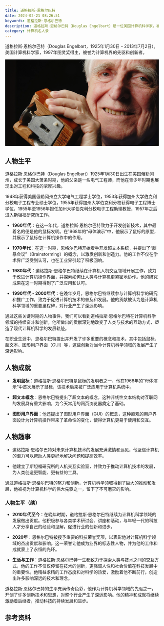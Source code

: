 ```yaml
---
title: 道格拉斯·恩格尔巴特
date: 2024-02-21 08:26:51
keywords: 道格拉斯·恩格尔巴特
description: 道格拉斯·恩格尔巴特（Douglas Engelbart）是一位美国计算机科学家，被誉为计算机界的先驱和创新者。
category: 计算机名人录
---
```


道格拉斯·恩格尔巴特（Douglas Engelbart，1925年1月30日 - 2013年7月2日），美国计算机科学家，1997年图灵奖得主，被誉为计算机界的先驱和创新者。

![image-20240221190505786](20240221-douglas-engelbart/image-20240221190505786.png)

## 人物生平

道格拉斯·恩格尔巴特（Douglas Engelbart）1925年1月30日出生在美国俄勒冈州，成长于美国大萧条时期，他的父亲是一名电气工程师，而他在青少年时期也展现出对工程和科技的浓厚兴趣。

1948年获得美国俄勒冈州立大学电气工程学士学位，1953年获得加州大学伯克利分校电子工程专业硕士学位，1955年获得加州大学伯克利分校获得电子工程博士学位，1955年至1956年担任加州大学伯克利分校电子工程助理教授，1957年之后进入斯坦福研究所工作。



- **1960年代**：在这一年代，道格拉斯·恩格尔巴特致力于开发创新技术，其中最着名的便是他的鼠标发明。在1968年的“母体演示”中，他展示了鼠标的原型，并展示了鼠标在计算机操作中的作用。

- **1970年代**：在这一时期，恩格尔巴特开始着手开发超文本系统，并提出了“脑暴会议”（Brainstorming）的概念，以激发创新和创造力。他的工作不仅在学术界广泛受到认可，也在工业界引起了积极回响。

- **1980年代**：道格拉斯·恩格尔巴特继续在计算机人机交互领域开展工作，致力于改进计算机操作界面，并探索如何让人类与计算机更紧密地协作。他的研究成果在这一时期得到了广泛应用和认可。

- **1990年代 - 2000年代**：在晚年岁月，恩格尔巴特继续参与计算机科学的研究和推广工作，致力于促进计算机技术的普及和发展。他的贡献被认为是计算机科学领域的重要里程碑，对行业产生了深远影响。

通过这些关键时期的人物事件，我们可以看到道格拉斯·恩格尔巴特在计算机科学领域的持续奋斗和创新，他所做出的贡献深刻地改变了人类与技术的互动方式，塑造了现代计算机科学的发展轨迹。



在职业生涯中，恩格尔巴特提出并开发了许多重要的概念和技术，其中包括鼠标、超文本、图形用户界面（GUI）等，这些创新对当今计算机科学领域的发展产生了深远影响。

## 人物成就
- **发明鼠标**：道格拉斯·恩格尔巴特是鼠标的发明者之一，他在1968年的“母体演示”中首次展示了鼠标，该技术后来被广泛应用于计算机系统中。

- **超文本概念**：恩格尔巴特提出了超文本的概念，这种非线性文本结构对互联网的发展具有重大影响，为今天常用的网页浏览器奠定了基础。

- **图形用户界面**：他还提出了图形用户界面（GUI）的概念，这种直观的用户界面设计为计算机操作带来了革命性的变化，使得计算机更易于使用和交互。

## 人物趣事
- 道格拉斯·恩格尔巴特对未来计算机技术的发展充满激情和远见，他坚信计算机的潜力可以帮助人类更好地解决问题和提高效率。

- 他建立了斯坦福研究所的人机交互实验室，并致力于推动计算机技术的发展，为人类创造更智能、更有益的工具。

通过道格拉斯·恩格尔巴特的努力和创新，计算机科学领域得到了巨大的推动和发展，他被视为计算机科学的伟大先驱之一，留下了不可磨灭的影响。


### 人物生平（续）

- **2010年代至今**：在晚年时期，道格拉斯·恩格尔巴特继续为计算机科学领域的发展做出贡献。他积极参与各类学术研讨会、讲座和活动，与年轻一代的科技人才分享自己的经验和见解，促进行业的创新和进步。

- **2020年**：恩格尔巴特被授予重要的科技荣誉奖项，以表彰他对计算机科学领域的杰出贡献和影响。这一荣誉让他成为业界的标志性人物，并为他的工作和成就蒙上了永恒的光环。

- **生活与工作**：道格拉斯·恩格尔巴特一生都致力于探索人类与技术之间的交互方式，他的工作不仅仅停留在技术的创新，更强调人性和社会价值在科技发展中的重要性。他精益求精的工作态度和对科学的热爱，激励着他不断前行，创造出许多影响深远的技术和理念。

道格拉斯·恩格尔巴特的生平充满传奇色彩，他作为计算机科学领域的先驱之一，开创了许多创新技术和思想，对整个行业产生了深远影响。他的精神和成就将继续激励着后继者，推动科技的持续发展和进步。

## 参考资料
